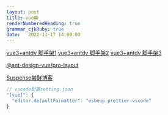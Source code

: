 ```yaml
---
layout: post
title: vue篇
renderNumberedHeading: true
grammar_cjkRuby: true
date:   2022-11-17 14:00:00
---
```

[vue3+antdv 脚手架1](https://github.com/bailihuiyue/ant-design-pro-vue3)
[vue3+antdv 脚手架2](https://github.com/buqiyuan/vue3-antd-admin.git)
[vue3+antdv 脚手架3](https://github1s.com/un-pany/v3-admin-vite/blob/HEAD/package.json#L36)

[@ant-design-vue/pro-layout](https://github.com/sendya/preview-pro)

[Suspense尝鲜博客](https://blog.csdn.net/CuiCui_web/article/details/110931547)

``` javascript
// vscode配置setting.json
"[vue]": {
  "editor.defaultFormatter": "esbenp.prettier-vscode"
}
```

